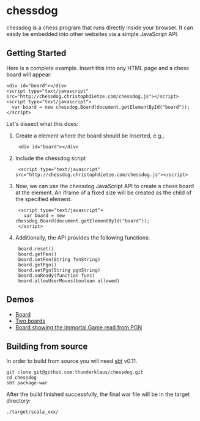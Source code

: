 chessdog
========

chessdog is a chess program that runs directly inside your browser. It can easily be embedded into other websites via a simple JavaScript API.

Getting Started
---------------

Here is a complete example. Insert this into any HTML page and a chess board will appear:

    <div id="board"></div>
    <script type="text/javascript" src="http://chessdog.christophdietze.com/chessdog.js"></script>
    <script type="text/javascript">
      var board = new chessdog.Board(document.getElementById("board"));
    </script>

Let's dissect what this does:

1. Create a element where the board should be inserted, e.g., 

        <div id="board"></div>

2. Include the chessdog script

        <script type="text/javascript" src="http://chessdog.christophdietze.com/chessdog.js"></script>
    

3. Now, we can use the chessdog JavaScript API to create a chess board at the element. An iframe of a fixed size will be created as the child of the specified element.

        <script type="text/javascript">
          var board = new chessdog.Board(document.getElementById("board"));
        </script>

4. Additionally, the API provides the following functions:

        board.reset()
        board.getFen()
        board.setFen(String fenString)
        board.getPgn()
        board.setPgn(String pgnString)
        board.onReady(function func)
        board.allowUserMoves(boolean allowed)

Demos
-----

* [Board](http://chessdog.christophdietze.com/demo/JackEmbedDemo.html)
* [Two boards](http://chessdog.christophdietze.com/demo/JackEmbed2Frames.html)
* [Board showing the Immortal Game read from PGN](http://chessdog.christophdietze.com/demo/ImmortalGameDemo.html)

Building from source
--------------------
In order to build from source you will need [sbt](https://github.com/harrah/xsbt) v0.11.

    git clone git@github.com:thunderklaus/chessdog.git
    cd chessdog
    sbt package-war

After the build finished successfully, the final war file will be in the target directory:

    ./target/scala_xxx/
